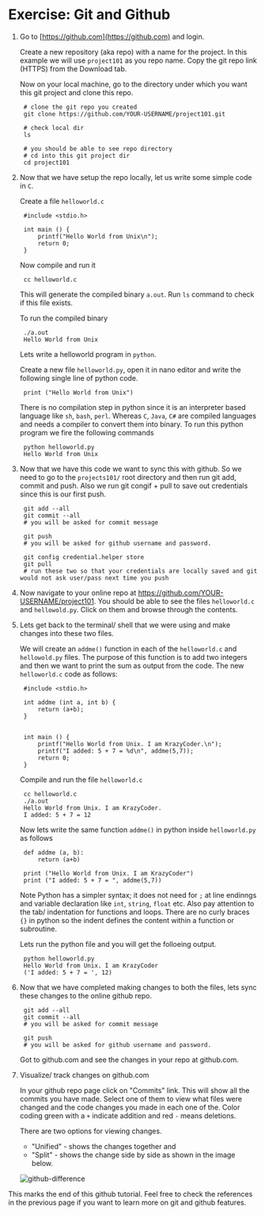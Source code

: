 # Exercise: Git and Github


1. Go to [https://github.com](https://github.com) and login. 

    Create a new repository (aka repo) with a name for the project. In this example we will use `project101` as you repo name. Copy the git repo link (HTTPS) from the Download tab. 

    Now on your local machine, go to the directory under which you want this git project and clone this repo. 

        # clone the git repo you created
        git clone https://github.com/YOUR-USERNAME/project101.git
        
        # check local dir 
        ls 
        
        # you should be able to see repo directory
        # cd into this git project dir 
        cd project101

2. Now that we have setup the repo locally, let us write some simple code in `C`.
    
    Create a file `helloworld.c`
    
        #include <stdio.h>
        
        int main () {
            printf("Hello World from Unix\n");
            return 0;
        }

    Now compile and run it 

        cc helloworld.c
    This will generate the compiled binary `a.out`. Run `ls` command to check if this file exists. 
    
    To run the compiled binary 

        ./a.out
        Hello World from Unix

    Lets write a helloworld program in `python`. 
    
    Create a new file `helloworld.py`, open it in nano editor and write the following single line of python code. 

        print ("Hello World from Unix")

    There is no compilation step in python since it is an interpreter based language like `sh`, `bash`, `perl`. Whereas `C`, `Java`, `C#` are compiled languages and needs a compiler to convert them into binary. To run this python program we fire the following commands 
    
        python helloworld.py
        Hello World from Unix
        
3. Now that we have this code we want to sync this with github. So we need to go to the `projects101/` root directory and then run git add, commit and push. Also we run git congif + pull to save out credentials since this is our first push. 

        git add --all 
        git commit --all 
        # you will be asked for commit message 
        
        git push 
        # you will be asked for github username and password. 

        git config credential.helper store
        git pull
        # run these two so that your credentials are locally saved and git would not ask user/pass next time you push 

4. Now navigate to your online repo at https://github.com/YOUR-USERNAME/project101. You should be able to see the files `helloworld.c` and `hellowold.py`. Click on them and browse through the contents. 

5. Lets get back to the terminal/ shell that we were using and make changes into these two files. 

    We will create an `addme()` function in each of the `helloworld.c` and `hellowold.py` files. The purpose of this function is to add two integers and then we want to print the sum as output from the code. The new `helloworld.c` code as follows:

        #include <stdio.h>
        
        int addme (int a, int b) {
            return (a+b);
        }


        int main () {
            printf("Hello World from Unix. I am KrazyCoder.\n");
            printf("I added: 5 + 7 = %d\n", addme(5,7));
            return 0;
        }

    Compile and run the file `helloworld.c`
        
        cc helloworld.c
        ./a.out 
        Hello World from Unix. I am KrazyCoder.
        I added: 5 + 7 = 12


    Now lets write the same function `addme()` in python inside `helloworld.py` as follows 

        def addme (a, b):
            return (a+b)

        print ("Hello World from Unix. I am KrazyCoder")
        print ("I added: 5 + 7 = ", addme(5,7))
    
    Note Python has a simpler syntax; it does not need for `;` at line endinngs and variable declaration like `int`, `string`, `float` etc. Also pay attention to the tab/ indentation for functions and loops. There are no curly braces `{}` in python so the indent defines the content within a function or subroutine. 

    Lets run the python file and you will get the folloeing output. 
        
        python helloworld.py 
        Hello World from Unix. I am KrazyCoder
        ('I added: 5 + 7 = ', 12)

6. Now that we have completed making changes to both the files, lets sync these changes to the online github repo. 

        git add --all 
        git commit --all 
        # you will be asked for commit message 
        
        git push 
        # you will be asked for github username and password. 

    Got to github.com and see the changes in your repo at github.com. 


7. Visualize/ track changes on github.com

    In your github repo page click on "Commits" link. This will show all the commits you have made. Select one of them to view what files were changed and the code changes you made in each one of the. Color coding green with a `+` indicate addition and red `-` means deletions. 
    
    There are two options for viewing changes.  
    
    + "Unified" - shows the changes together and 
    + "Split" - shows the change side by side as shown in the image below. 

    ![github-difference](https://github.githubassets.com/images/modules/site/product-illo/img-see-the-difference.png)


This marks the end of this github tutorial. Feel free to check the references in the previous page if you want to learn more on git and github features.